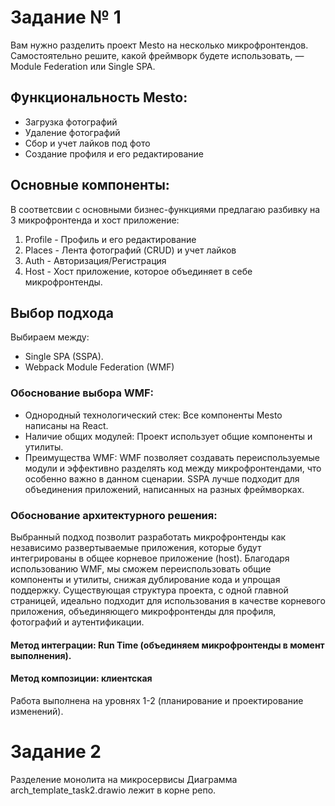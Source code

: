 # Задание № 1

Вам нужно разделить проект Mesto на несколько микрофронтендов. Самостоятельно решите, какой фреймворк будете использовать, — Module Federation или Single SPA.

## Функциональность Mesto:

- Загрузка фотографий
- Удаление фотографий
- Сбор и учет лайков под фото
- Создание профиля и его редактирование

## Основные компоненты:
В соответсвии с основными бизнес-функциями предлагаю разбивку на 3 микрофронтенда и хост приложение:
1. Profile - Профиль и его редактирование
2. Places - Лента фотографий (CRUD) и учет лайков
3. Auth - Авторизация/Регистрация
4. Host - Хост приложение, которое объединяет в себе микрофронтенды.

## Выбор подхода
Выбираем между:
- Single SPA (SSPA).
- Webpack Module Federation (WMF)

### Обоснование выбора WMF:
- Однородный технологический стек: Все компоненты Mesto написаны на React.
- Наличие общих модулей: Проект использует общие компоненты и утилиты.
- Преимущества WMF: WMF позволяет создавать переиспользуемые модули и эффективно разделять код между микрофронтендами, что особенно важно в данном сценарии. SSPA лучше подходит для объединения приложений, написанных на разных фреймворках.

### Обоснование архитектурного решения:
Выбранный подход позволит разработать микрофронтенды как независимо развертываемые приложения, которые будут интегрированы в общее корневое приложение (host). Благодаря использованию WMF, мы сможем переиспользовать общие компоненты и утилиты, снижая дублирование кода и упрощая поддержку. Существующая структура проекта, с одной главной страницей, идеально подходит для использования в качестве корневого приложения, объединяющего микрофронтенды для профиля, фотографий и аутентификации.

#### Метод интеграции: Run Time (объединяем микрофронтенды в момент выполнения).
#### Метод композиции: клиентская

Работа выполнена на уровнях 1-2 (планирование и проектирование изменений).

# Задание 2
Разделение монолита на микросервисы
Диаграмма arch_template_task2.drawio лежит в корне репо. 